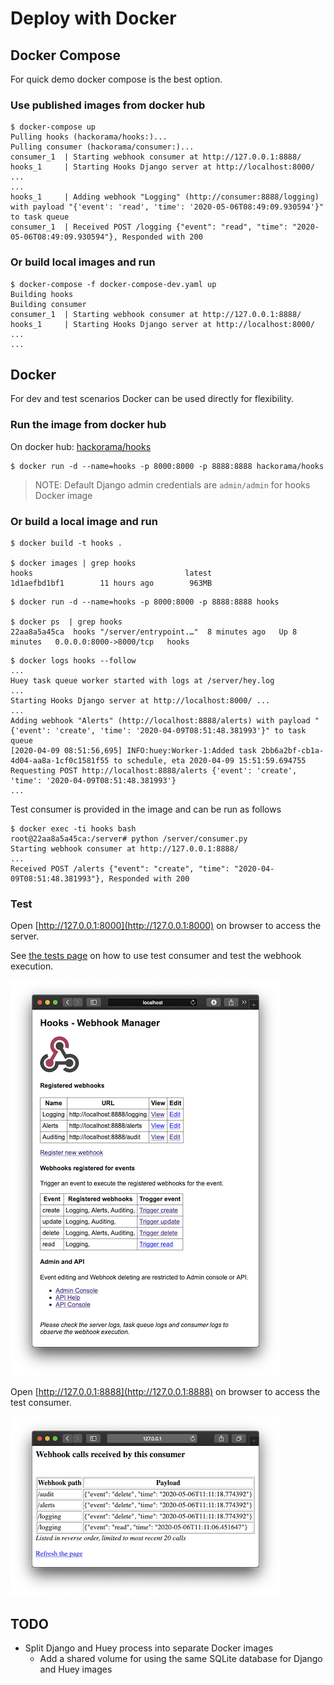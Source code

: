# Deploy with Docker


## Docker Compose

For quick demo docker compose is the best option.

### Use published images from docker hub

```shell script
$ docker-compose up
Pulling hooks (hackorama/hooks:)...
Pulling consumer (hackorama/consumer:)...
consumer_1  | Starting webhook consumer at http://127.0.0.1:8888/
hooks_1     | Starting Hooks Django server at http://localhost:8000/ ...
...
hooks_1     | Adding webhook "Logging" (http://consumer:8888/logging) with payload "{'event': 'read', 'time': '2020-05-06T08:49:09.930594'}" to task queue
consumer_1  | Received POST /logging {"event": "read", "time": "2020-05-06T08:49:09.930594"}, Responded with 200

```

### Or build local images and run

```shell script
$ docker-compose -f docker-compose-dev.yaml up
Building hooks
Building consumer
consumer_1  | Starting webhook consumer at http://127.0.0.1:8888/
hooks_1     | Starting Hooks Django server at http://localhost:8000/ ...
...
```


## Docker

For dev and test scenarios Docker can be used directly for flexibility.

### Run the image from docker hub

On docker hub: [hackorama/hooks](https://hub.docker.com/r/hackorama/hooks)

```shell script
$ docker run -d --name=hooks -p 8000:8000 -p 8888:8888 hackorama/hooks
```

> NOTE: Default Django admin credentials are `admin/admin` for hooks Docker image

### Or build a local image and run

```shell script
$ docker build -t hooks .

$ docker images | grep hooks
hooks                                  latest              1d1aefbd1bf1        11 hours ago        963MB

```

```shell script
$ docker run -d --name=hooks -p 8000:8000 -p 8888:8888 hooks

$ docker ps  | grep hooks
22aa8a5a45ca  hooks "/server/entrypoint.…"  8 minutes ago   Up 8 minutes   0.0.0.0:8000->8000/tcp   hooks
```

```shell script
$ docker logs hooks --follow
...
Huey task queue worker started with logs at /server/hey.log
...
Starting Hooks Django server at http://localhost:8000/ ...
...
Adding webhook "Alerts" (http://localhost:8888/alerts) with payload "{'event': 'create', 'time': '2020-04-09T08:51:48.381993'}" to task queue
[2020-04-09 08:51:56,695] INFO:huey:Worker-1:Added task 2bb6a2bf-cb1a-4d04-aa8a-1cf0c1581f55 to schedule, eta 2020-04-09 15:51:59.694755
Requesting POST http://localhost:8888/alerts {'event': 'create', 'time': '2020-04-09T08:51:48.381993'}
...

```

Test consumer is provided in the image and can be run as follows 

```shell script
$ docker exec -ti hooks bash
root@22aa8a5a45ca:/server# python /server/consumer.py
Starting webhook consumer at http://127.0.0.1:8888/
...
Received POST /alerts {"event": "create", "time": "2020-04-09T08:51:48.381993"}, Responded with 200

```

### Test

Open [http://127.0.0.1:8000](http://127.0.0.1:8000) on browser to access the server.

See [the tests page](tests.md) on how to use test consumer and test the webhook execution.

![Main web page](screenshots/webhook-app.png)

Open [http://127.0.0.1:8888](http://127.0.0.1:8888) on browser to access the test consumer.

![Test consumer](screenshots/consumer.png)



## TODO

- Split Django and Huey process into separate Docker images
  - Add a shared volume for using the same SQLite database for Django and Huey images
